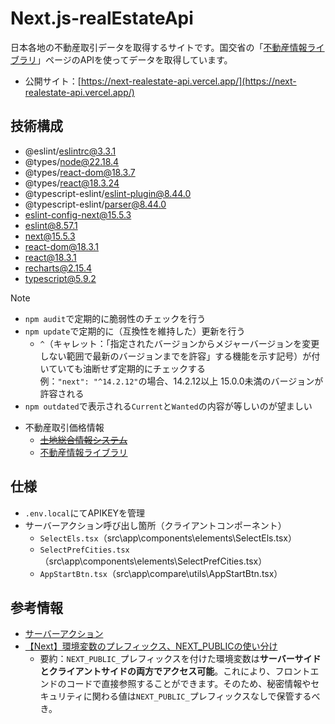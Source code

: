# Next.js-realEstateApi
日本各地の不動産取引データを取得するサイトです。国交省の「[不動産情報ライブラリ](https://www.reinfolib.mlit.go.jp/)」ページのAPIを使ってデータを取得しています。

- 公開サイト：[https://next-realestate-api.vercel.app/](https://next-realestate-api.vercel.app/)

## 技術構成
- @eslint/eslintrc@3.3.1
- @types/node@22.18.4
- @types/react-dom@18.3.7
- @types/react@18.3.24
- @typescript-eslint/eslint-plugin@8.44.0
- @typescript-eslint/parser@8.44.0
- eslint-config-next@15.5.3
- eslint@8.57.1
- next@15.5.3
- react-dom@18.3.1
- react@18.3.1
- recharts@2.15.4
- typescript@5.9.2

> [!NOTE]
> - `npm audit`で定期的に脆弱性のチェックを行う
> - `npm update`で定期的に（互換性を維持した）更新を行う
>   - `^`（キャレット：「指定されたバージョンからメジャーバージョンを変更しない範囲で最新のバージョンまでを許容」する機能を示す記号）が付いていても油断せず定期的にチェックする<br>例：`"next": "^14.2.12"`の場合、14.2.12以上 15.0.0未満のバージョンが許容される
> - `npm outdated`で表示される`Current`と`Wanted`の内容が等しいのが望ましい

- 不動産取引価格情報
  - ~~[土地総合情報システム](https://www.land.mlit.go.jp/webland/api.html)~~
  - [不動産情報ライブラリ](https://www.reinfolib.mlit.go.jp/)

## 仕様
- `.env.local`にてAPIKEYを管理
- サーバーアクション呼び出し箇所（クライアントコンポーネント）
  - `SelectEls.tsx`（src\app\components\elements\SelectEls.tsx）
  - `SelectPrefCities.tsx`（src\app\components\elements\SelectPrefCities.tsx）
  - `AppStartBtn.tsx`（src\app\compare\utils\AppStartBtn.tsx）

## 参考情報
- [サーバーアクション](https://nextjs.org/docs/app/building-your-application/data-fetching/server-actions-and-mutations)
- [【Next】環境変数のプレフィックス、NEXT_PUBLICの使い分け](https://zenn.dev/kibe/articles/7c09742400aa66)
  - 要約：`NEXT_PUBLIC_`プレフィックスを付けた環境変数は**サーバーサイドとクライアントサイドの両方でアクセス可能**。これにより、フロントエンドのコードで直接参照することができます。そのため、秘密情報やセキュリティに関わる値は`NEXT_PUBLIC_`プレフィックスなしで保管するべき。